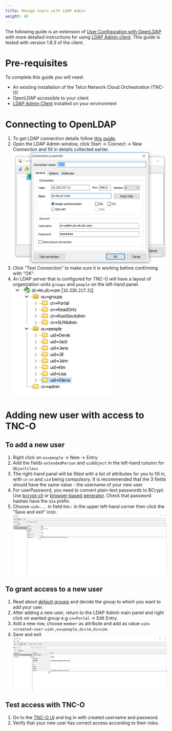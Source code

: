 ```yaml
---
title: Manage Users with LDAP Admin
weight: 40
---
```


The following guide is an extension of [User Configuration with OpenLDAP](/user-guides/administration/security/manage-users) with more detailed instructions for using [LDAP Admin client](http://www.ldapadmin.org/index.html). This guide is tested with version 1.8.3 of the client.

# Pre-requisites

To complete this guide you will need:

- An existing installation of the Telco Network Cloud Orchestration (TNC-O)
- OpenLDAP accessible to your client
- [LDAP Admin Client](http://www.ldapadmin.org/download/ldapadmin.html) installed on your environment

# Connecting to OpenLDAP

1. To get LDAP connection details follow [this guide](/user-guides/administration/security/manage-users/#connecting-to-openldap).
2. Open the LDAP Admin window, click Start -> Connect -> New Connection and fill in details collected earlier.
![LDAP Admin - New Connection](/images/user-guides/administration/security/ldap-admin-new-connection.png "LDAP Admin - Example of new connection")
3. Click "Test Connection" to make sure it is working before confirming with "OK".
4. An LDAP server that is configured for TNC-O will have a layout of organization units `groups` and `people` on the left-hand panel.
![LDAP Admin - Organization Units](/images/user-guides/administration/security/ldap-admin-units.png "LDAP Admin - Example of organization units")


# Adding new user with access to TNC-O
## To add a new user
1. Right click on `ou=people` -> New -> Entry 
2. Add the fields `extendedPerson` and `uidObject` in the left-hand column for `Objectclass`
3. The right-hand panel will be filled with a list of attributes for you to fill in, with `cn` `sn` and `uid` being compulsory. It is recommended that the 3 fields should have the same value - the username of your new user.
4. For userPassword, you need to convert plain-text passwords to BCrypt. Use [bcrypt-cli](https://github.com/bitnami/bcrypt-cli) or [browser-based generator](https://www.browserling.com/tools/bcrypt). Check that password hashes have the `$2a` prefix.
5. Choose `uid=...` in field `Rdn:` in the upper left-hand corner then click the "Save and exit" icon.
![LDAP Admin - New User](/images/user-guides/administration/security/ldap-admin-new-user.png "LDAP Admin - Example of adding new user")

## To grant access to a new user
1. Read about [default groups](/reference/security/default-security-users#default-groups) and decide the group to which you want to add your user.
2. After adding a new user, return to the LDAP Admin main panel and right click on wanted group e.g `cn=Portal` -> Edit Entry.
3. Add a new row, choose `member` as attribute and add as value `uid=<created-user-uid>,ou=people,dc=lm,dc=com`.
4. Save and exit
![LDAP Admin - User to Group](/images/user-guides/administration/security/ldap-admin-user-to-group.png "LDAP Admin - Example of adding new user to group")

## Test access with TNC-O
1. Go to the [TNC-O UI](/installation/lm/production/install-lm#accessing-services) and log in with created username and password.
2. Verify that your new user has correct access according to their roles.
